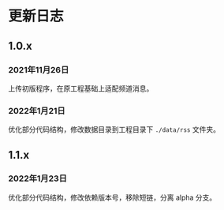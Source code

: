 # 更新日志

## 1.0.x

### 2021年11月26日

上传初版程序，在原工程基础上适配频道消息。

### 2022年1月21日

优化部分代码结构，修改数据目录到工程目录下 `./data/rss` 文件夹。

## 1.1.x

### 2022年1月23日

优化部分代码结构，修改依赖版本号，移除短链，分离 alpha 分支。
